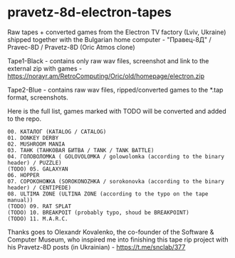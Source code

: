 # pravetz-8d-electron-tapes
Raw tapes + converted games from the Electron TV factory (Lviv, Ukraine) shipped together with the Bulgarian home computer - "Правец-8Д" / Pravec-8D / Pravetz-8D (Oric Atmos clone)

Tape1-Black - contains only raw wav files, screenshot and link to the external zip with games - https://norayr.am/RetroComputing/Oric/old/homepage/electron.zip

Tape2-Blue - contains raw wav files, ripped/converted games to the *.tap format, screenshots.

Here is the full list, games marked with TODO will be converted and added to the repo.

```
00. КАТАЛОГ (KATALOG / CATALOG)
01. DONKEY DERBY
02. MUSHROOM MANIA
03. ТАНК (ТАНКОВАЯ БИТВА / TANK / TANK BATTLE)
04. ГОЛОВОЛОМКА ( GOLOVOLOMKA / golowolomka (according to the binary header) / PUZZLE)
(TODO) 05. GALAXYAN
06. HOPPER
07. СОРОКОНОЖКА (SOROKONOZHKA / sorokonovka (according to the binary header) / CENTIPEDE)
08. ULTIMA ZONE (ULTINA ZONE (according to the typo on the tape manual))
(TODO) 09. RAT SPLAT
(TODO) 10. BREAKPOIT (probably typo, shoud be BREAKPOINT)
(TODO) 11. M.A.R.C.
```

Thanks goes to Olexandr Kovalenko, the co-founder of the Software & Computer Museum, who inspired me into finishing this tape rip project with his Pravetz-8D posts (in Ukrainian) - https://t.me/snclab/377
